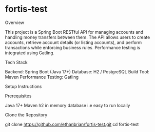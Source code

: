 # fortis-test

Overview

This project is a Spring Boot RESTful API for managing accounts and handling money transfers between them. The API allows users to create accounts, retrieve account details (or listing accounts), and perform transactions while enforcing business rules. Performance testing is integrated using Gatling.

Tech Stack

Backend: Spring Boot (Java 17+)
Database: H2 / PostgreSQL
Build Tool: Maven
Performance Testing: Gatling

Setup Instructions

Prerequisites

Java 17+
Maven
h2 in memory database i.e easy to run locally

Clone the Repository

git clone https://github.com/ethanbrian/fortis-test.git
cd fortis-test

